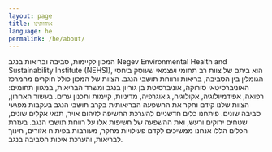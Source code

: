 ```yaml
---
layout: page
title: אודותינו
language: he
permalink: /he/about/
---
```



המכון לקיימות, סביבה ובריאות בנגב Negev Environmental Health and Sustainability Institute (NEHSI), הוא ביתם של צוות רב תחומי ועצמאי שעוסק ביחסי הגומלין בין הסביבה, בריאות ורווחת תושבי הנגב.
הצוות של המכון כולל חוקרים מהמרכז האוניברסיטאי סורוקה, אוניברסיטת בן גוריון בנגב ומשרד הבריאות, במגוון תחומים: רפואה, אפידמיולוגיה, אקולוגיה, גיאוגרפיה, מדיניות, קיימות ותכנון ערים.
בעשור האחרון, הצוות שלנו קידם וחקר את ההשפעה הבריאותית בקרב תושבי הנגב בעקבות מפגעי סביבה שונים. פיתחנו כלים חדשניים להערכת החשיפה לזיהום אויר, תנאי אקלים שונים, שטחים ירוקים ורעש, ואת ההשפעה של חשיפות אלו על רווחת תושבי הנגב. בעזרת הכלים הללו אנחנו ממשיכים לקדם פעילויות מחקר, מעורבות בפיתוח אזורים, חינוך לבריאות, והערכת איכות הסביבה בנגב. 
